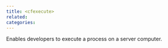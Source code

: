 ```yaml
---
title: <cfexecute>
related:
categories:
---
```


Enables developers to execute a process on a server computer.